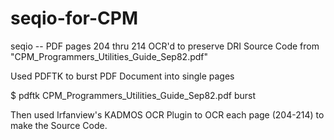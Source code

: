 # seqio-for-CPM
seqio -- PDF pages 204 thru 214 OCR'd to preserve DRI Source Code from
"CPM_Programmers_Utilities_Guide_Sep82.pdf"

Used PDFTK to burst PDF Document into single pages

$ pdftk CPM_Programmers_Utilities_Guide_Sep82.pdf burst

Then used Irfanview's KADMOS OCR Plugin to OCR each page (204-214) to
make the Source Code.




